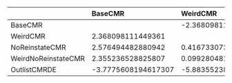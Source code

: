 |                     | BaseCMR             | WeirdCMR            | NoReinstateCMR       | WeirdNoReinstateCMR   | OutlistCMRDE       |
|:--------------------|:--------------------|:--------------------|:---------------------|:----------------------|:-------------------|
| BaseCMR             |                     | -2.368098111449361  | -2.576494482880942   | -2.355236528825807    | 3.7775608194617307 |
| WeirdCMR            | 2.368098111449361   |                     | -0.4167330739134768  | -0.09928048198543314  | 5.88355238083091   |
| NoReinstateCMR      | 2.576494482880942   | 0.4167330739134768  |                      | 0.34556041820104244   | 4.9311136848202235 |
| WeirdNoReinstateCMR | 2.355236528825807   | 0.09928048198543314 | -0.34556041820104244 |                       | 5.525734904933937  |
| OutlistCMRDE        | -3.7775608194617307 | -5.88355238083091   | -4.9311136848202235  | -5.525734904933937    |                    |
